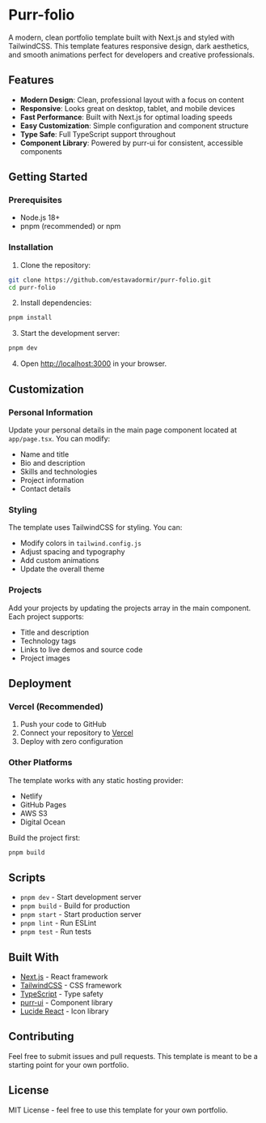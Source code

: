 # Purr-folio

A modern, clean portfolio template built with Next.js and styled with TailwindCSS. This template features responsive design, dark aesthetics, and smooth animations perfect for developers and creative professionals.

## Features

- **Modern Design**: Clean, professional layout with a focus on content
- **Responsive**: Looks great on desktop, tablet, and mobile devices
- **Fast Performance**: Built with Next.js for optimal loading speeds
- **Easy Customization**: Simple configuration and component structure
- **Type Safe**: Full TypeScript support throughout
- **Component Library**: Powered by purr-ui for consistent, accessible components

## Getting Started

### Prerequisites

- Node.js 18+
- pnpm (recommended) or npm

### Installation

1. Clone the repository:
```bash
git clone https://github.com/estavadormir/purr-folio.git
cd purr-folio
```

2. Install dependencies:
```bash
pnpm install
```

3. Start the development server:
```bash
pnpm dev
```

4. Open [http://localhost:3000](http://localhost:3000) in your browser.

## Customization

### Personal Information

Update your personal details in the main page component located at `app/page.tsx`. You can modify:

- Name and title
- Bio and description
- Skills and technologies
- Project information
- Contact details

### Styling

The template uses TailwindCSS for styling. You can:

- Modify colors in `tailwind.config.js`
- Adjust spacing and typography
- Add custom animations
- Update the overall theme

### Projects

Add your projects by updating the projects array in the main component. Each project supports:

- Title and description
- Technology tags
- Links to live demos and source code
- Project images

## Deployment

### Vercel (Recommended)

1. Push your code to GitHub
2. Connect your repository to [Vercel](https://vercel.com)
3. Deploy with zero configuration

### Other Platforms

The template works with any static hosting provider:

- Netlify
- GitHub Pages
- AWS S3
- Digital Ocean

Build the project first:
```bash
pnpm build
```

## Scripts

- `pnpm dev` - Start development server
- `pnpm build` - Build for production
- `pnpm start` - Start production server
- `pnpm lint` - Run ESLint
- `pnpm test` - Run tests

## Built With

- [Next.js](https://nextjs.org/) - React framework
- [TailwindCSS](https://tailwindcss.com/) - CSS framework
- [TypeScript](https://www.typescriptlang.org/) - Type safety
- [purr-ui](https://github.com/estavadormir/purr-ui) - Component library
- [Lucide React](https://lucide.dev/) - Icon library

## Contributing

Feel free to submit issues and pull requests. This template is meant to be a starting point for your own portfolio.

## License

MIT License - feel free to use this template for your own portfolio.
